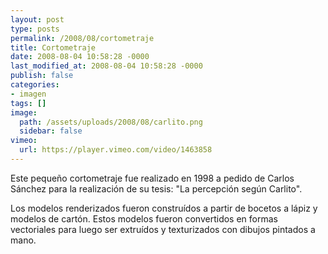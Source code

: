 ```yaml
---
layout: post
type: posts
permalink: /2008/08/cortometraje
title: Cortometraje
date: 2008-08-04 10:58:28 -0000
last_modified_at: 2008-08-04 10:58:28 -0000
publish: false
categories:
- imagen
tags: []
image:
  path: /assets/uploads/2008/08/carlito.png
  sidebar: false
vimeo:
  url: https://player.vimeo.com/video/1463858
---
```


Este pequeño cortometraje fue realizado en 1998 a pedido de Carlos Sánchez para la realización de su tesis: "La percepción según Carlito".  

Los modelos renderizados fueron construídos a partir de bocetos a lápiz y modelos de cartón. Estos modelos fueron convertidos en formas vectoriales para luego ser extruídos y texturizados con dibujos pintados a mano.

